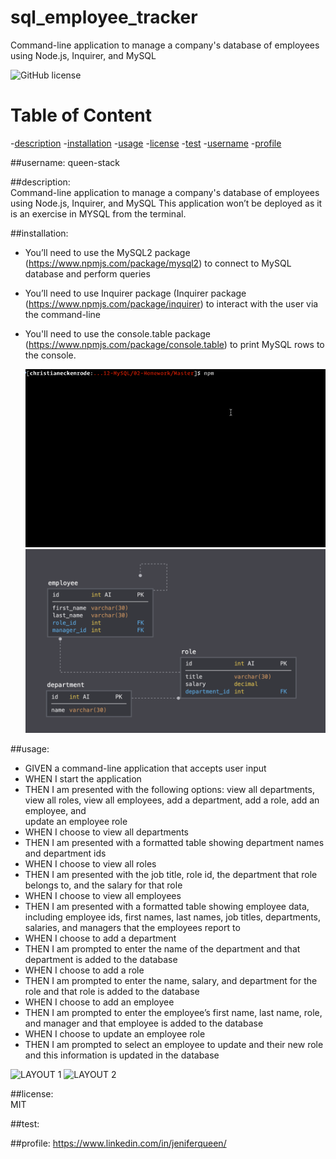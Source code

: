 # sql_employee_tracker
Command-line application to manage a company's database of employees using Node.js, Inquirer, and MySQL


![GitHub license](https://img.shields.io/badge/license-MIT-purple.svg)

# Table of Content
-[description](#description)
-[installation](#installation)
-[usage](#usage)
-[license](#license)
-[test](#test)
-[username](#username)
-[profile](#profile)
        
 ##username:
   queen-stack 
        
 ##description: <br>
     Command-line application to manage a company's database of employees using Node.js, Inquirer, and MySQL
     This application won’t be deployed as it is an exercise in MYSQL from the terminal.

       
 ##installation:
* You’ll need to use the MySQL2 package (https://www.npmjs.com/package/mysql2) to connect to MySQL database and perform queries
* You’ll need to use Inquirer package (Inquirer package (https://www.npmjs.com/package/inquirer) to interact with the user via the command-line
* You'll need to use the console.table package (https://www.npmjs.com/package/console.table) to print MySQL rows to the console.
 

  ![Command Line demo](./Assets/12-sql-homework-demo-01.gif)
  ![Database Demo](./Assets/12-sql-homework-demo-02.png)
        
 ##usage:
* GIVEN a command-line application that accepts user input
* WHEN I start the application
* THEN I am presented with the following options: view all departments, view all roles, view all employees, add a department, add a role, add an employee, and    
  update an employee role
* WHEN I choose to view all departments
* THEN I am presented with a formatted table showing department names and department ids
* WHEN I choose to view all roles
* THEN I am presented with the job title, role id, the department that role belongs to, and the salary for that role
* WHEN I choose to view all employees
* THEN I am presented with a formatted table showing employee data, including employee ids, first names, last names, job titles, departments, salaries, and 
  managers that the employees report to
* WHEN I choose to add a department
* THEN I am prompted to enter the name of the department and that department is added to the database
* WHEN I choose to add a role
* THEN I am prompted to enter the name, salary, and department for the role and that role is added to the database
* WHEN I choose to add an employee
* THEN I am prompted to enter the employee’s first name, last name, role, and manager and that employee is added to the database
* WHEN I choose to update an employee role
* THEN I am prompted to select an employee to update and their new role and this information is updated in the database 

![LAYOUT 1](./Assets/11-express-homework-demo-01.png)
![LAYOUT 2](./Assets/11-express-homework-demo-02.png)

        
 ##license:       
  MIT 
        
 
 ##test:
              
  ##profile:
  https://www.linkedin.com/in/jeniferqueen/


